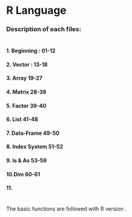 # R Language
### Description of each files: 
# 
#### 1. Beginning : 01-12
#### 2. Vector  : 13-18
#### 3. Array 19-27
#### 4. Matrix 28-38
#### 5. Factor 39-40
#### 6. List 41-48
#### 7. Data-Frame 49-50
#### 8. Index System 51-52
#### 9. Is & As 53-59
#### 10.Dim 60-61
#### 11.
# 
The basic functions are followed with R version .

